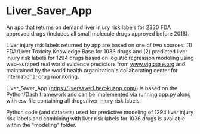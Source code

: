 # Liver_Saver_App 

An app that returns on demand liver injury risk labels for 2330 FDA approved drugs (includes all small molecule drugs approved before 2018). 

Liver injury risk labels returned by app are based on one of two sources: (1) FDA/Liver Toxicity Knowledge Base for 1036 drugs and (2) predicted liver injury risk labels for 1294 drugs based on logistic regression modeling using web-scraped real world evidence predictors from www.vigibase.org and maintained by the world health organization's collaborating center for international drug monitoring.

Liver_Saver_App (https://liversaver1.herokuapp.com/) is based on the Python/Dash framework and can be implemented via running app.py along with csv file containing all drugs/liver injury risk labels. 

Python code (and datasets) used for predictive modeling of 1294 liver injury risk labels and combining with liver risk labels for 1036 drugs is available within the "modeling" folder.

